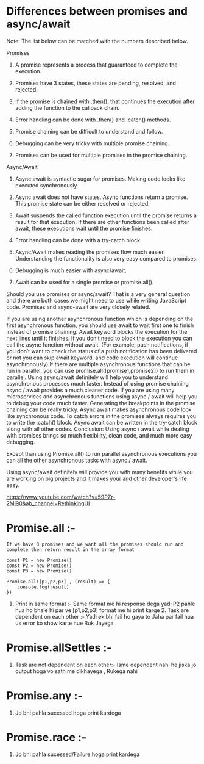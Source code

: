 # Differences between promises and async/await
Note: The list below can be matched with the numbers described below.

Promises
1. A promise represents a process that guaranteed to complete the execution.

2. Promises have 3 states, these states are pending, resolved, and rejected.

3. If the promise is chained with .then(), that continues the execution after adding the function to the callback chain.

4. Error handling can be done with .then() and .catch() methods.

5. Promise chaining can be difficult to understand and follow.

6. Debugging can be very tricky with multiple promise chaining.

7. Promises can be used for multiple promises in the promise chaining.

Async/Await
1. Async await is syntactic sugar for promises. Making code looks like executed synchronously.

2. Async await does not have states. Async functions return a promise. This promise state can be either resolved or rejected.

3. Await suspends the called function execution until the promise returns a result for that execution. If there are other functions been called after await, these executions wait until the promise finishes.

4. Error handling can be done with a try-catch block.

5. Async/Await makes reading the promises flow much easier. Understanding the functionality is also very easy compared to promises.

6. Debugging is much easier with async/await.

7. Await can be used for a single promise or promise.all().

Should you use promises or async/await?
That is a very general question and there are both cases we might need to use while writing JavaScript code. Promises and async-await are very closely related.

If you are using another asynchronous function which is depending on the first asynchronous function, you should use await to wait first one to finish instead of promise chaining.
Await keyword blocks the execution for the next lines until it finishes. If you don’t need to block the execution you can call the async function without await. (For example, push notifications, if you don’t want to check the status of a push notification has been delivered or not you can skip await keyword, and code execution will continue asynchronously)
If there are multiple asynchronous functions that can be run in parallel, 
you can use promise.all([promise1,promise2]) to run them in parallel.
Using async/await definitely will help you to understand asynchronous processes much faster.
Instead of using promise chaining async / await provides a much cleaner code.
If you are using many microservices and asynchronous functions using async / await will help you to debug your code much faster. Generating the breakpoints in the promise chaining can be really tricky.
Async await makes asynchronous code look like synchronous code.
To catch errors in the promises always requires you to write the .catch() block.
Async await can be written in the try-catch block along with all other codes.
Conclusion:
Using async / await while dealing with promises brings so much flexibility, clean code, and much more easy debugging.

Except than using Promise.all() to run parallel asynchronous executions you can 
 all the other asynchronous tasks with async / await.

Using async/await definitely will provide you with many benefits while you are working on big projects and it makes your and other developer's life easy.


https://www.youtube.com/watch?v=59PZr-2Mi90&ab_channel=RethinkingUI
# Promise.all :-
    If we have 3 promises and we want all the promises should run and complete then return result in the array format 

    const P1 = new Promise()
    const P2 = new Promise()
    const P3 = new Promise()

    Promise.all([p1,p2,p3] , (result) => {
        console.log(result)
    })

   1. Print in same format :- Same format me hi response dega yadi P2 pahle hua ho bhale hi par ve [p1,p2,p3] format me hi print karge
    2. Task are dependent on each other :- Yadi ek bhi fail ho gaya to Jaha par fail hua us error ko show karte hue Ruk Jayega 

# Promise.allSettles :-
   1. Task are not dependent on each other:-  Isme dependent nahi he jiska jo output hoga vo sath me dikhayega , Rukega nahi 

# Promise.any :-
   1. Jo bhi pahla sucessed hoga print kardega  
# Promise.race :-
   1. Jo bhi pahla sucessed/Failure  hoga print kardega 